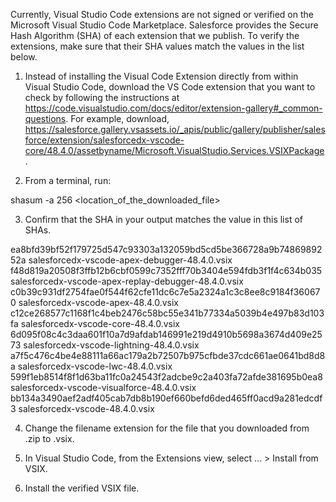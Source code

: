 Currently, Visual Studio Code extensions are not signed or verified on the
Microsoft Visual Studio Code Marketplace. Salesforce provides the Secure Hash
Algorithm (SHA) of each extension that we publish. To verify the extensions,
make sure that their SHA values match the values in the list below.

1. Instead of installing the Visual Code Extension directly from within Visual
   Studio Code, download the VS Code extension that you want to check by
   following the instructions at
   https://code.visualstudio.com/docs/editor/extension-gallery#_common-questions.
   For example, download,
   https://salesforce.gallery.vsassets.io/_apis/public/gallery/publisher/salesforce/extension/salesforcedx-vscode-core/48.4.0/assetbyname/Microsoft.VisualStudio.Services.VSIXPackage.

2. From a terminal, run:

shasum -a 256 <location_of_the_downloaded_file>

3. Confirm that the SHA in your output matches the value in this list of SHAs.

ea8bfd39bf52f179725d547c93303a132059bd5cd5be366728a9b7486989252a  salesforcedx-vscode-apex-debugger-48.4.0.vsix
f48d819a20508f3ffb12b6cbf0599c7352fff70b3404e594fdb3f1f4c634b035  salesforcedx-vscode-apex-replay-debugger-48.4.0.vsix
c0b39c931df2754fae0f544f62cfe11dc6c7e5a2324a1c3c8ee8c9184f360670  salesforcedx-vscode-apex-48.4.0.vsix
c12ce268577c1168f1c4beb2476c58bc55e341b77334a5039b4e497b83d103fa  salesforcedx-vscode-core-48.4.0.vsix
6d095f08c4c3daa601f10a7d9afdab146991e219d4910b5698a3674d409e2573  salesforcedx-vscode-lightning-48.4.0.vsix
a7f5c476c4be4e88111a66ac179a2b72507b975cfbde37cdc661ae0641bd8d8a  salesforcedx-vscode-lwc-48.4.0.vsix
599f1eb8514f8f1d63ba11fc0a24543f2adcbe9c2a403fa72afde381695b0ea8  salesforcedx-vscode-visualforce-48.4.0.vsix
bb134a3490aef2adf405cab7db8b190ef660befd6ded465ff0acd9a281edcdf3  salesforcedx-vscode-48.4.0.vsix


4. Change the filename extension for the file that you downloaded from .zip to
.vsix.

5. In Visual Studio Code, from the Extensions view, select ... > Install from
VSIX.

6. Install the verified VSIX file.
